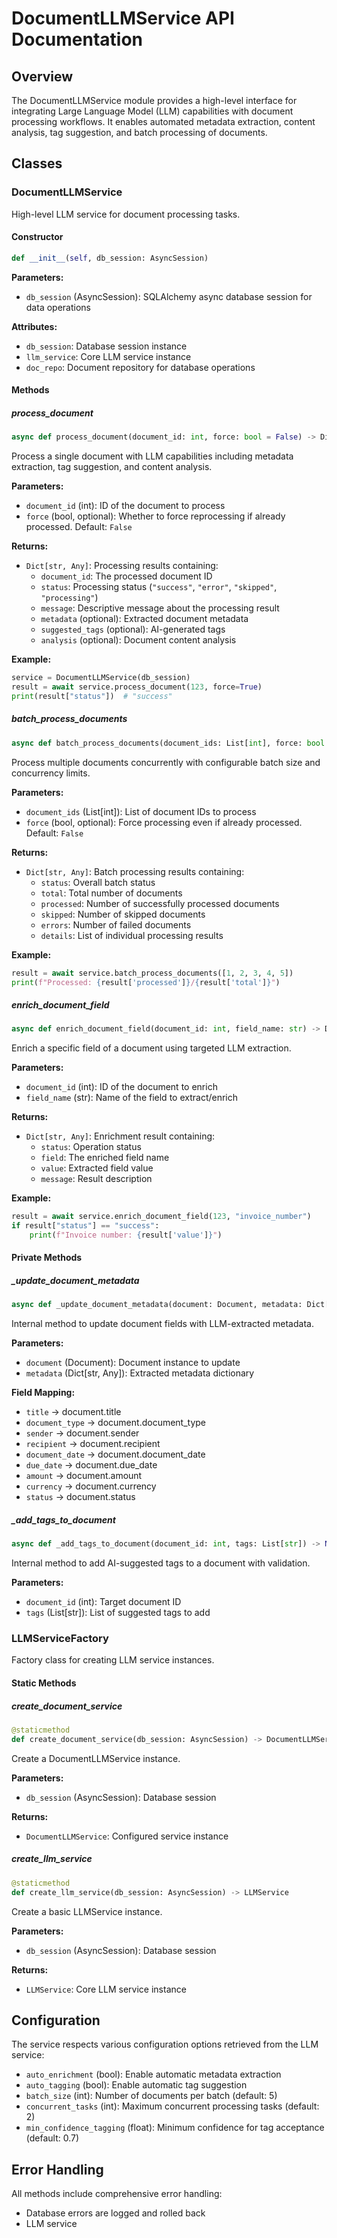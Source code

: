 <!--
This documentation was auto-generated by Claude on 2025-05-31T16-08-52.
Source file: ./src/backend/app/services/llm_service.py
-->

# DocumentLLMService API Documentation

## Overview

The DocumentLLMService module provides a high-level interface for integrating Large Language Model (LLM) capabilities with document processing workflows. It enables automated metadata extraction, content analysis, tag suggestion, and batch processing of documents.

## Classes

### DocumentLLMService

High-level LLM service for document processing tasks.

#### Constructor

```python
def __init__(self, db_session: AsyncSession)
```

**Parameters:**
- `db_session` (AsyncSession): SQLAlchemy async database session for data operations

**Attributes:**
- `db_session`: Database session instance
- `llm_service`: Core LLM service instance
- `doc_repo`: Document repository for database operations

#### Methods

##### process_document

```python
async def process_document(document_id: int, force: bool = False) -> Dict[str, Any]
```

Process a single document with LLM capabilities including metadata extraction, tag suggestion, and content analysis.

**Parameters:**
- `document_id` (int): ID of the document to process
- `force` (bool, optional): Whether to force reprocessing if already processed. Default: `False`

**Returns:**
- `Dict[str, Any]`: Processing results containing:
  - `document_id`: The processed document ID
  - `status`: Processing status (`"success"`, `"error"`, `"skipped"`, `"processing"`)
  - `message`: Descriptive message about the processing result
  - `metadata` (optional): Extracted document metadata
  - `suggested_tags` (optional): AI-generated tags
  - `analysis` (optional): Document content analysis

**Example:**
```python
service = DocumentLLMService(db_session)
result = await service.process_document(123, force=True)
print(result["status"])  # "success"
```

##### batch_process_documents

```python
async def batch_process_documents(document_ids: List[int], force: bool = False) -> Dict[str, Any]
```

Process multiple documents concurrently with configurable batch size and concurrency limits.

**Parameters:**
- `document_ids` (List[int]): List of document IDs to process
- `force` (bool, optional): Force processing even if already processed. Default: `False`

**Returns:**
- `Dict[str, Any]`: Batch processing results containing:
  - `status`: Overall batch status
  - `total`: Total number of documents
  - `processed`: Number of successfully processed documents
  - `skipped`: Number of skipped documents
  - `errors`: Number of failed documents
  - `details`: List of individual processing results

**Example:**
```python
result = await service.batch_process_documents([1, 2, 3, 4, 5])
print(f"Processed: {result['processed']}/{result['total']}")
```

##### enrich_document_field

```python
async def enrich_document_field(document_id: int, field_name: str) -> Dict[str, Any]
```

Enrich a specific field of a document using targeted LLM extraction.

**Parameters:**
- `document_id` (int): ID of the document to enrich
- `field_name` (str): Name of the field to extract/enrich

**Returns:**
- `Dict[str, Any]`: Enrichment result containing:
  - `status`: Operation status
  - `field`: The enriched field name
  - `value`: Extracted field value
  - `message`: Result description

**Example:**
```python
result = await service.enrich_document_field(123, "invoice_number")
if result["status"] == "success":
    print(f"Invoice number: {result['value']}")
```

#### Private Methods

##### _update_document_metadata

```python
async def _update_document_metadata(document: Document, metadata: Dict[str, Any]) -> None
```

Internal method to update document fields with LLM-extracted metadata.

**Parameters:**
- `document` (Document): Document instance to update
- `metadata` (Dict[str, Any]): Extracted metadata dictionary

**Field Mapping:**
- `title` → document.title
- `document_type` → document.document_type
- `sender` → document.sender
- `recipient` → document.recipient
- `document_date` → document.document_date
- `due_date` → document.due_date
- `amount` → document.amount
- `currency` → document.currency
- `status` → document.status

##### _add_tags_to_document

```python
async def _add_tags_to_document(document_id: int, tags: List[str]) -> None
```

Internal method to add AI-suggested tags to a document with validation.

**Parameters:**
- `document_id` (int): Target document ID
- `tags` (List[str]): List of suggested tags to add

### LLMServiceFactory

Factory class for creating LLM service instances.

#### Static Methods

##### create_document_service

```python
@staticmethod
def create_document_service(db_session: AsyncSession) -> DocumentLLMService
```

Create a DocumentLLMService instance.

**Parameters:**
- `db_session` (AsyncSession): Database session

**Returns:**
- `DocumentLLMService`: Configured service instance

##### create_llm_service

```python
@staticmethod
def create_llm_service(db_session: AsyncSession) -> LLMService
```

Create a basic LLMService instance.

**Parameters:**
- `db_session` (AsyncSession): Database session

**Returns:**
- `LLMService`: Core LLM service instance

## Configuration

The service respects various configuration options retrieved from the LLM service:

- `auto_enrichment` (bool): Enable automatic metadata extraction
- `auto_tagging` (bool): Enable automatic tag suggestion
- `batch_size` (int): Number of documents per batch (default: 5)
- `concurrent_tasks` (int): Maximum concurrent processing tasks (default: 2)
- `min_confidence_tagging` (float): Minimum confidence for tag acceptance (default: 0.7)

## Error Handling

All methods include comprehensive error handling:

- Database errors are logged and rolled back
- LLM service
